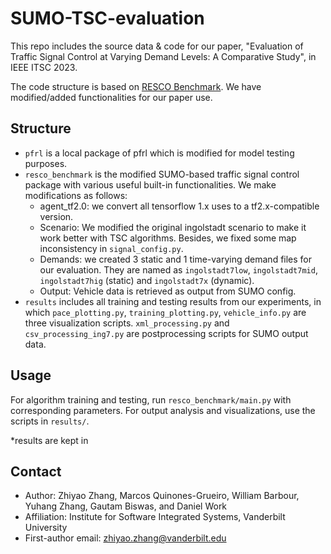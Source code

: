 # SUMO-TSC-evaluation

This repo includes the source data & code for our paper, "Evaluation of Traffic Signal Control at Varying Demand Levels: A Comparative Study", in IEEE ITSC 2023.

The code structure is based on [RESCO Benchmark](https://github.com/Pi-Star-Lab/RESCO). We have modified/added functionalities for our paper use.

## Structure

- `pfrl` is a local package of pfrl which is modified for model testing purposes.
- `resco_benchmark` is the modified SUMO-based traffic signal control package with various useful built-in functionalities. We make modifications as follows:
  - agent_tf2.0: we convert all tensorflow 1.x uses to a tf2.x-compatible version.
  - Scenario: We modified the original ingolstadt scenario to make it work better with TSC algorithms. Besides, we fixed some map inconsistency in `signal_config.py`.
  - Demands: we created 3 static and 1 time-varying demand files for our evaluation. They are named as `ingolstadt7low`, `ingolstadt7mid`, `ingolstadt7hig` (static) and `ingolstadt7x` (dynamic). 
  - Output: Vehicle data is retrieved as output from SUMO config.
- `results` includes all training and testing results from our experiments, in which `pace_plotting.py`, `training_plotting.py`, `vehicle_info.py` are three visualization scripts. `xml_processing.py` and `csv_processing_ing7.py` are postprocessing scripts for SUMO output data.

## Usage

For algorithm training and testing, run `resco_benchmark/main.py` with corresponding parameters. For output analysis and visualizations, use the scripts in `results/`.

*results are kept in <link>

## Contact

- Author: Zhiyao Zhang, Marcos Quinones-Grueiro, William Barbour, Yuhang Zhang, Gautam Biswas, and Daniel Work
- Affiliation: Institute for Software Integrated Systems, Vanderbilt University
- First-author email: zhiyao.zhang@vanderbilt.edu